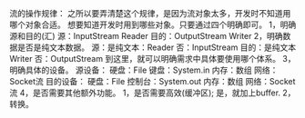 流的操作规律：
之所以要弄清楚这个规律，是因为流对象太多，开发时不知道用哪个对象合适。
想要知道开发时用到哪些对象。只要通过四个明确即可。
1，明确源和目的(汇)
    源：InputStream  Reader
    目的：OutputStream  Writer
2，明确数据是否是纯文本数据。
    源：是纯文本：Reader
        否：InputStream
    目的：是纯文本 Writer
        否：OutputStream
到这里，就可以明确需求中具体要使用哪个体系。
3，明确具体的设备。
    源设备：
        硬盘：File
        键盘：System.in
        内存：数组
        网络：Socket流
    目的设备：
        硬盘：File
        控制台：System.out
        内存：数组
        网络：Socket流
4，是否需要其他额外功能。
    1，是否需要高效(缓冲区);
        是，就加上buffer.
    2，转换。